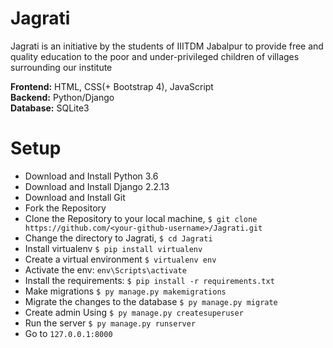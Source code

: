 # Jagrati
Jagrati is an initiative by the students of IIITDM Jabalpur to provide free and quality education to the poor and under-privileged children of villages surrounding our institute


**Frontend:** HTML, CSS(+ Bootstrap 4), JavaScript  
**Backend:** Python/Django  
**Database:** SQLite3 

# Setup
* Download and Install Python 3.6
* Download and Install Django 2.2.13
* Download and Install Git
* Fork the Repository
* Clone the Repository to your local machine, `$ git clone https://github.com/<your-github-username>/Jagrati.git`
* Change the directory to Jagrati, `$ cd Jagrati`
* Install virtualenv `$ pip install virtualenv`
* Create a virtual environment `$ virtualenv env`  
* Activate the env: `env\Scripts\activate`
* Install the requirements: `$ pip install -r requirements.txt`
* Make migrations `$ py manage.py makemigrations`
* Migrate the changes to the database `$ py manage.py migrate`
* Create admin Using `$ py manage.py createsuperuser`
* Run the server `$ py manage.py runserver`
* Go to `127.0.0.1:8000`
